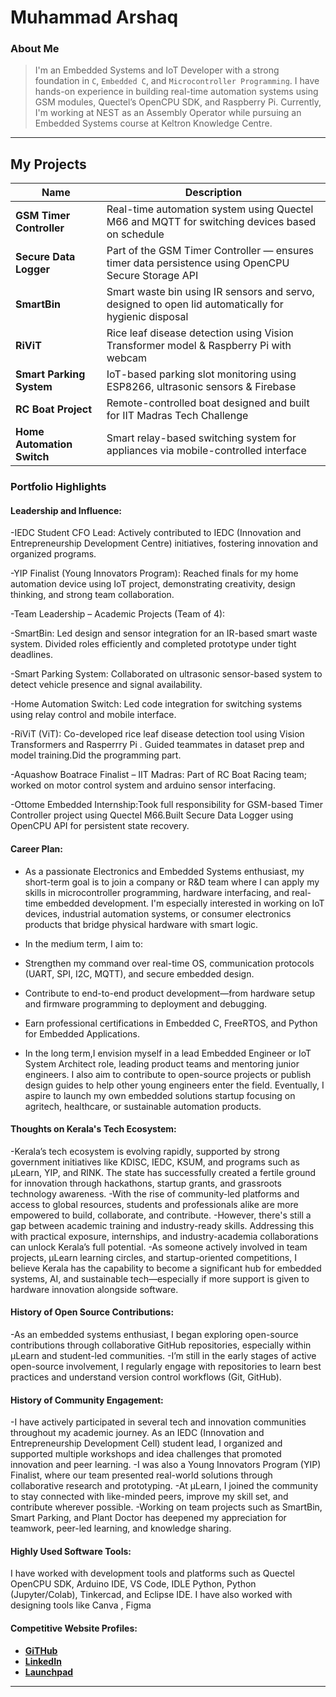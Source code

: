 # Muhammad Arshaq

### About Me

> I'm an Embedded Systems and IoT Developer with a strong foundation in `C`, `Embedded C`, and `Microcontroller Programming`. I have hands-on experience in building real-time automation systems using GSM modules, Quectel’s OpenCPU SDK, and Raspberry Pi. Currently, I'm working at NEST as an Assembly Operator while pursuing an Embedded Systems course at Keltron Knowledge Centre.
---

## My Projects

| Name                     | Description                                                                 |
|--------------------------|-----------------------------------------------------------------------------|
| **GSM Timer Controller** | Real-time automation system using Quectel M66 and MQTT for switching devices based on schedule |
| **Secure Data Logger**   | Part of the GSM Timer Controller — ensures timer data persistence using OpenCPU Secure Storage API |
| **SmartBin**             | Smart waste bin using IR sensors and servo, designed to open lid automatically for hygienic disposal |
| **RiViT**                | Rice leaf disease detection using Vision Transformer model & Raspberry Pi with webcam |
| **Smart Parking System** | IoT-based parking slot monitoring using ESP8266, ultrasonic sensors & Firebase |
| **RC Boat Project**      | Remote-controlled boat designed and built for IIT Madras Tech Challenge |
| **Home Automation Switch** | Smart relay-based switching system for appliances via mobile-controlled interface |

### Portfolio Highlights

#### Leadership and Influence:

-IEDC Student CFO Lead: Actively contributed to IEDC (Innovation and Entrepreneurship Development Centre) initiatives, fostering innovation and organized programs.

-YIP Finalist (Young Innovators Program): Reached finals for my home automation device using IoT project, demonstrating creativity, design thinking, and strong team collaboration.

-Team Leadership – Academic Projects (Team of 4):

-SmartBin: Led design and sensor integration for an IR-based smart waste system. Divided roles efficiently and completed prototype under tight deadlines.

-Smart Parking System: Collaborated on ultrasonic sensor-based system to detect vehicle presence and signal availability.

-Home Automation Switch: Led code integration for switching systems using relay control and mobile interface.

-RiViT (ViT): Co-developed  rice leaf disease detection tool using Vision Transformers and Rasperrry Pi . Guided teammates in dataset prep and model training.Did the programming part.

-Aquashow Boatrace Finalist – IIT Madras: Part of RC Boat Racing team; worked on motor control system and arduino sensor interfacing.

-Ottome Embedded Internship:Took full responsibility for GSM-based Timer Controller project using Quectel M66.Built Secure Data Logger using OpenCPU API for persistent state recovery.


#### Career Plan:

- As a passionate Electronics and Embedded Systems enthusiast, my short-term goal is to join a company or R&D team where I can apply my skills in microcontroller programming, hardware interfacing, and real-time embedded development. I'm especially interested in working on IoT devices, industrial automation systems, or consumer electronics products that bridge physical hardware with smart logic.

- In the medium term, I aim to:
- Strengthen my command over real-time OS, communication protocols (UART, SPI, I2C, MQTT), and secure embedded design.
- Contribute to end-to-end product development—from hardware setup and firmware programming to deployment and debugging.
- Earn professional certifications in Embedded C, FreeRTOS, and Python for Embedded Applications.

- In the long term,I envision myself in a lead Embedded Engineer or IoT System Architect role, leading product teams and mentoring junior engineers. I also aim to contribute to open-source projects or publish design guides to help other young engineers enter the field. Eventually, I aspire to launch my own embedded solutions startup focusing on agritech, healthcare, or sustainable automation products.


#### Thoughts on Kerala's Tech Ecosystem:

-Kerala’s tech ecosystem is evolving rapidly, supported by strong government initiatives like KDISC, IEDC, KSUM, and programs such as μLearn, YIP, and RINK. The state has successfully created a fertile ground for innovation through hackathons, startup grants, and grassroots technology awareness. 
-With the rise of community-led platforms and access to global resources, students and professionals alike are more empowered to build, collaborate, and contribute.
-However, there's still a gap between academic training and industry-ready skills. Addressing this with practical exposure, internships, and industry-academia collaborations can unlock Kerala’s full potential. 
-As someone actively involved in team projects, μLearn learning circles, and startup-oriented competitions, I believe Kerala has the capability to become a significant hub for embedded systems, AI, and sustainable tech—especially if more support is given to hardware innovation alongside software.

#### History of Open Source Contributions:
-As an embedded systems enthusiast, I began exploring open-source contributions through collaborative GitHub repositories, especially within μLearn and student-led communities. 
-I’m still in the early stages of active open-source involvement, I regularly engage with repositories to learn best practices and understand version control workflows (Git, GitHub).

#### History of Community Engagement:

-I have actively participated in several tech and innovation communities throughout my academic journey. As an IEDC (Innovation and Entrepreneurship Development Cell) student lead, I organized and supported multiple workshops and idea challenges that promoted innovation and peer learning.
-I was also a Young Innovators Program (YIP) Finalist, where our team presented real-world solutions through collaborative research and prototyping.
-At μLearn, I joined the community to stay connected with like-minded peers, improve my skill set, and contribute wherever possible. 
-Working on team projects such as SmartBin, Smart Parking, and Plant Doctor has deepened my appreciation for teamwork, peer-led learning, and knowledge sharing. 


#### Highly Used Software Tools:

I have worked with development tools and platforms such as Quectel OpenCPU SDK, Arduino IDE, VS Code, IDLE Python, Python (Jupyter/Colab), Tinkercad, and Eclipse IDE.
I have also worked with designing tools like Canva , Figma 
#### Competitive Website Profiles:

- [**GiTHub**](https://github.com/Ettatu-Arshaq) 
- [**LinkedIn**](https://www.linkedin.com/in/muhammad-arshaq-0b7455237/)
- [**Launchpad**](https://github.com/Ettatu-Arshaq/Launchpad-2025/edit/main/profiles/muhammadarshaq-1%40mulearn.md#L79C0)
---
